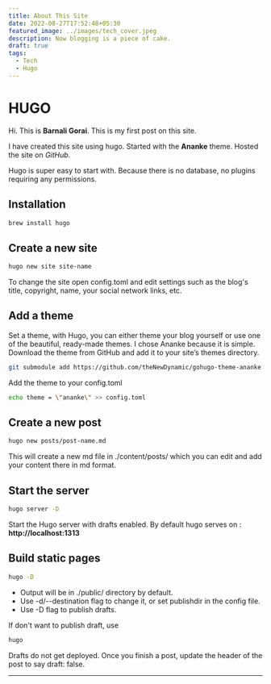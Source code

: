 ```yaml
---
title: About This Site
date: 2022-08-27T17:52:48+05:30
featured_image: ../images/tech_cover.jpeg
description: Now blogging is a piece of cake.
draft: true
tags:
  - Tech
  - Hugo
---
```

# HUGO
Hi. This is **Barnali Gorai**. 
This is my first post on this site.

I have created this site using hugo.
Started with the **Ananke** theme.
Hosted the site on *GitHub*.

Hugo is super easy to start with. Because there is no database, no plugins requiring any permissions.


## Installation

```sh
brew install hugo
```


## Create a new site

```sh
hugo new site site-name
```

To change the site open config.toml and edit settings such as the blog's title, copyright, name, your social network links, etc.


## Add a theme

Set a theme, with Hugo, you can either theme your blog yourself or use one of the beautiful, ready-made themes. I chose Ananke because it is simple. Download the theme from GitHub and add it to your site’s themes directory.

```sh
git submodule add https://github.com/theNewDynamic/gohugo-theme-ananke.git themes/ananke
```

Add the theme to your config.toml

```sh
echo theme = \"ananke\" >> config.toml
```


## Create a new post

```sh
hugo new posts/post-name.md
```

This will create a new md file in ./content/posts/ which you can edit and add your content there in md format.


## Start the server

```sh
hugo server -D
```

Start the Hugo server with drafts enabled.
By default hugo serves on : **http://localhost:1313**


## Build static pages

```sh
hugo -D
```
  - Output will be in ./public/ directory by default.
  - Use -d/--destination flag to change it, or set publishdir in the config file.
  - Use -D flag to publish drafts.

If don't want to publish draft, use 

```sh
hugo
```

Drafts do not get deployed.
Once you finish a post, update the header of the post to say draft: false.

***
